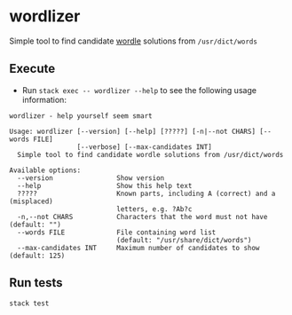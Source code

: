 # wordlizer

Simple tool to find candidate [wordle](https://www.powerlanguage.co.uk/wordle/) solutions from `/usr/dict/words`

## Execute

* Run `stack exec -- wordlizer --help` to see the following usage information:

```
wordlizer - help yourself seem smart

Usage: wordlizer [--version] [--help] [?????] [-n|--not CHARS] [--words FILE] 
                 [--verbose] [--max-candidates INT]
  Simple tool to find candidate wordle solutions from /usr/dict/words

Available options:
  --version                Show version
  --help                   Show this help text
  ?????                    Known parts, including A (correct) and a (misplaced)
                           letters, e.g. ?Ab?c
  -n,--not CHARS           Characters that the word must not have (default: "")
  --words FILE             File containing word list
                           (default: "/usr/share/dict/words")
  --max-candidates INT     Maximum number of candidates to show (default: 125)
```

## Run tests

`stack test`
